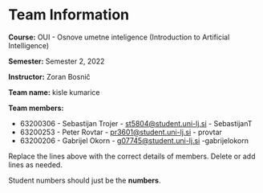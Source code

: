 # Team Information

**Course:** OUI - Osnove umetne inteligence (Introduction to Artificial Intelligence)

**Semester:** Semester 2, 2022

**Instructor:** Zoran Bosnič

**Team name:** kisle kumarice

**Team members:**

* 63200306 - Sebastijan Trojer - st5804@student.uni-lj.si - SebastijanT
* 63200253 - Peter Rovtar - pr3601@student.uni-lj.si - provtar
* 63200206 - Gabrijel Okorn - g07745@student.uni-lj.si -gabrijelokorn

Replace the lines above with the correct details of members. Delete or add lines as needed.

Student numbers should just be the **numbers**.
